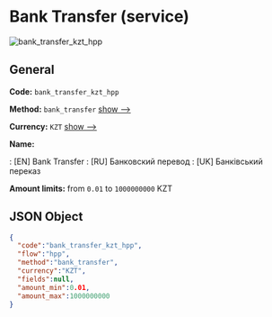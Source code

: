 
# Bank Transfer (service) 
![bank_transfer_kzt_hpp](https://static.openfintech.io/payment_methods/bank_transfer_kzt_hpp/logo.svg?w=400&c=v0.59.26#w200)  

## General 
 
**Code:** `bank_transfer_kzt_hpp` 
 
**Method:** `bank_transfer` 
 [show -->](/payment-methods/bank_transfer/) 
 
**Currency:** `KZT` [show -->](/currencies/KZT/) 
 
**Name:** 
 
:	[EN] Bank Transfer 
:	[RU] Банковский перевод 
:	[UK] Банківський переказ 
 
**Amount limits:** from `0.01` to `1000000000` KZT 

## JSON Object 

```json
{
  "code":"bank_transfer_kzt_hpp",
  "flow":"hpp",
  "method":"bank_transfer",
  "currency":"KZT",
  "fields":null,
  "amount_min":0.01,
  "amount_max":1000000000
}
```  
